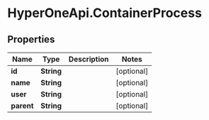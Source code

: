 # HyperOneApi.ContainerProcess

## Properties

Name | Type | Description | Notes
------------ | ------------- | ------------- | -------------
**id** | **String** |  | [optional] 
**name** | **String** |  | [optional] 
**user** | **String** |  | [optional] 
**parent** | **String** |  | [optional] 



